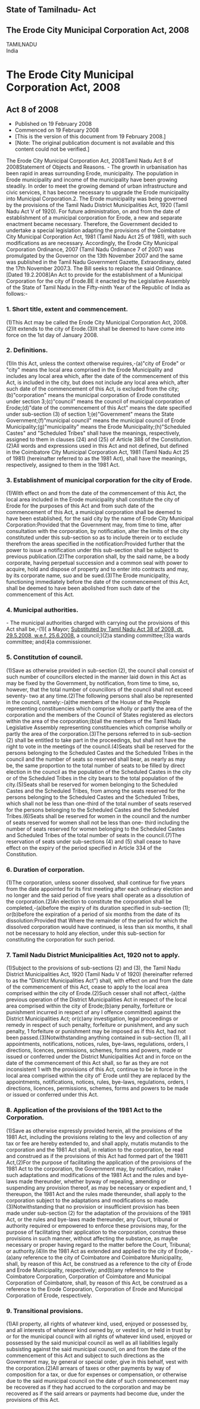 ## State of Tamilnadu- Act

## The Erode City Municipal Corporation Act, 2008

TAMILNADU  
India

# The Erode City Municipal Corporation Act, 2008

## Act 8 of 2008

  * Published on 19 February 2008 
  * Commenced on 19 February 2008 
  * [This is the version of this document from 19 February 2008.] 
  * [Note: The original publication document is not available and this content could not be verified.] 

The Erode City Municipal Corporation Act, 2008Tamil Nadu Act 8 of
2008Statement of Objects and Reasons. - The growth in urbanisation has been
rapid in areas surrounding Erode, municipality. The population in Erode
municipality and income of the municipality have been growing steadily. In
order to meet the growing demand of urban infrastructure and civic services,
it has become necessary to upgrade the Erode municipality into Municipal
Corporation.2\. The Erode municipality was being governed by the provisions of
the Tamil Nadu District Municipalities Act, 1920 (Tamil Nadu Act V of 1920).
For future administration, on and from the date of establishment of a
municipal corporation for Erode, a new and separate enactment became
necessary. Therefore, the Government decided to undertake a special
legislation adapting the provisions of the Coimbatore City Municipal
Corporation Act, 1981 (Tamil Nadu Act 25 of 1981), with such modifications as
are necessary. Accordingly, the Erode City Municipal Corporation Ordinance,
2007 (Tamil Nadu Ordinance 7 of 2007) was promulgated by the Governor on the
13th November 2007 and the same was published in the Tamil Nadu Government
Gazette, Extraordinary, dated the 17th November 2007.3\. The Bill seeks to
replace the said Ordinance.[Dated 19.2.2008]An Act to provide for the
establishment of a Municipal Corporation for the city of Erode.BE it enacted
by the Legislative Assembly of the State of Tamil Nadu in the Fifty-ninth Year
of the Republic of India as follows:-

### 1. Short title, extent and commencement.

(1)This Act may be called the Erode City Municipal Corporation Act, 2008.(2)It
extends to the city of Erode.(3)It shall be deemed to have come into force on
the 1st day of January 2008.

### 2. Definitions.

(1)In this Act, unless the context otherwise requires,-(a)"city of Erode" or
"city" means the local area comprised in the Erode Municipality and includes
any local area which, after the date of the commencement of this Act, is
included in the city, but does not include any local area which, after such
date of the commencement of this Act, is excluded from the
city;(b)"corporation" means the municipal corporation of Erode constituted
under section 3;(c)"council" means the council of municipal corporation of
Erode;(d)"date of the commencement of this Act" means the date specified under
sub-section (3) of section 1;(e)"Government" means the State
Government;(f)"municipal council" means the municipal council of Erode
Municipality;(g)"municipality" means the Erode Municipality;(h)"Scheduled
Castes" and "Scheduled Tribes" shall have the meanings, respectively, assigned
to them in clauses (24) and (25) of Article 388 of the Constitution.(2)All
words and expressions used in this Act and not defined, but defined in the
Coimbatore City Municipal Corporation Act, 1981 (Tamil Nadu Act 25 of 1981)
(hereinafter referred to as the 1981 Act), shall have the meanings,
respectively, assigned to them in the 1981 Act.

### 3. Establishment of municipal corporation for the city of Erode.

(1)With effect on and from the date of the commencement of this Act, the local
area included in the Erode municipality shall constitute the city of Erode for
the purposes of this Act and from such date of the commencement of this Act, a
municipal corporation shall be deemed to have been established, for the said
city by the name of Erode City Municipal Corporation:Provided that the
Government may, from time to time, after consultation with the corporation, by
notification, alter the limits of the city constituted under this sub-section
so as to include therein or to exclude therefrom the areas specified in the
notification:Provided further that the power to issue a notification under
this sub-section shall be subject to previous publication.(2)The corporation
shall, by the said name, be a body corporate, having perpetual succession and
a common seal with power to acquire, hold and dispose of property and to enter
into contracts and may, by its corporate name, suo and be sued.(3)The Erode
municipality, functioning immediately before the date of the commencement of
this Act, shall be deemed to have been abolished from such date of the
commencement of this Act.

### 4. Municipal authorities.

\- The municipal authorities charged with carrying out the provisions of this
Act shall be,-(1)[ a Mayor; [Substituted by Tamil Nadu Act 38 of 2008, dt.
29.5.2008, w.e.f. 25.6.2008.](1-a) a council;](2)a standing committee;(3)a
wards committee; and(4)a commissioner.

### 5. Constitution of council.

(1)Save as otherwise provided in sub-section (2), the council shall consist of
such number of councillors elected in the manner laid down in this Act as may
be fixed by the Government, by notification, from time to time, so, however,
that the total number of councillors of the council shall not exceed seventy-
two at any time.(2)The following persons shall also be represented in the
council, namely:-(a)the members of the House of the People representing
constituencies which comprise wholly or partly the area of the corporation and
the members of the Council of States registered as electors within the area of
the corporation;(b)all the members of the Tamil Nadu Legislative Assembly
representing constituencies which comprise wholly or partly the area of the
corporation.(3)The persons referred to in sub-section (2) shall be entitled to
take part in the proceedings, but shall not have the right to vote in the
meetings of the council.(4)Seats shall be reserved for the persons belonging
to the Scheduled Castes and the Scheduled Tribes in the council and the number
of seats so reserved shall bear, as nearly as may be, the same proportion to
the total number of seats to be filled by direct election in the council as
the population of the Scheduled Castes in the city or of the Scheduled Tribes
in the city bears to the total population of the city.(5)Seats shall be
reserved for women belonging to the Scheduled Castes and the Scheduled Tribes,
from among the seats reserved for the persons belonging to the Scheduled
Castes and the Scheduled Tribes, which shall not be less than one-third of the
total number of seats reserved for the persons belonging to the Scheduled
Castes and the Scheduled Tribes.(6)Seats shall be reserved for women in the
council and the number of seats reserved for women shall not be less than one-
third including the number of seats reserved for women belonging to the
Scheduled Castes and Scheduled Tribes of the total number of seats in the
council.(7)The reservation of seats under sub-sections (4) and (5) shall cease
to have effect on the expiry of the period specified in Article 334 of the
Constitution.

### 6. Duration of corporation.

(1)The corporation, unless sooner dissolved, shall continue for five years
from the date appointed for its first meeting after each ordinary election and
no longer and the said period of five years shall operate as a dissolution of
the corporation.(2)An election to constitute the corporation shall be
completed,-(a)before the expiry of its duration specified in sub-section (1);
or(b)before the expiration of a period of six months from the date of its
dissolution:Provided that Where the remainder of the period for which the
dissolved corporation would have continued, is less than six months, it shall
not be necessary to hold any election, under this sub-section for constituting
the corporation for such period.

### 7. Tamil Nadu District Municipalities Act, 1920 not to apply.

(1)Subject to the provisions of sub-sections (2) and (3), the Tamil Nadu
District Municipalities Act, 1920 (Tamil Nadu V of 1920) (hereinafter referred
to as the "District Municipalities Act") shall, with effect on and from the
date of the commencement of this Act, cease to apply to the local area
comprised within the city of Erode.(2)Such cesser shall not affect,-(a)the
previous operation of the District Municipalities Act in respect of the local
area comprised within the city of Erode;(b)any penalty, forfeiture or
punishment incurred in respect of any I offence committed) against the
District Municipalities Act; or(c)any investigation, legal proceedings or
remedy in respect of such penalty, forfeiture or punishment, and any such
penalty, 1 forfeiture or punishment may be imposed as if this Act, had not
been passed.(3)Notwithstanding anything contained in sub-section (1), all I
appointments, notifications, notices, rules, bye-laws, regulations, orders, I
directions, licences, permissions, schemes, forms and powers, made or issued
or conferred under the District Municipalities Act and in force on the date of
the commencement of this Act shall, so far as they are not inconsistent 1 with
the provisions of this Act, continue to be in force in the local area
comprised within the city of' Erode until they are replaced by the
appointments, notifications, notices, rules, bye-laws, regulations, orders, I
directions, licences, permissions, schemes, forms and powers to be made or
issued or conferred under this Act.

### 8. Application of the provisions of the 1981 Act to the Corporation.

(1)Save as otherwise expressly provided herein, all the provisions of the 1981
Act, including the provisions relating to the levy and collection of any tax
or fee are hereby extended to, and shall apply, mutatis mutandis to the
corporation and the 1981 Act shall, in relation to the corporation, be read
and construed as if the provisions of this Act had formed part of the 19811
Act,(2)For the purpose of facilitating the application of the provisions of
the 1981 Act to the corporation, the Government may, by notification, make I
such adaptations and modifications of the 1981 Act and the rules and bye-laws
made thereunder, whether byway of repealing, amending or suspending any
provision thereof, as may be necessary or expedient and, 1 thereupon, the 1981
Act and the rules made thereunder, shall apply to the corporation subject to
the adaptations and modifications so made.(3)Notwithstanding that no provision
or insufficient provision has been made under sub-section (2) for the
adaptation of the provisions of the 1981 Act, or the rules and bye-laws made
thereunder, any Court, tribunal or authority required or empowered to enforce
these provisions may, for the purpose of facilitating their application to the
corporation, construe these provisions in such manner, without affecting the
substance, as maybe necessary or proper having regard to the matter before the
Court, Tribunal; or authority.(4)In the 1981 Act as extended and applied to
the city of Erode,-(a)any reference to the city of Coimbatore and Coimbatore
Municipality, shall, by reason of this Act, be construed as a reference to the
city of Erode and Erode Municipality, respectively; and(b)any reference to the
Coimbatore Corporation, Corporation of Coimbatore and Municipal Corporation of
Coimbatore, shall, by reason of this Act, be construed as a reference to the
Erode Corporation, Corporation of Erode and Municipal Corporation of Erode,
respectively.

### 9. Transitional provisions.

(1)All property, all rights of whatever kind, used, enjoyed or possessed by,
and all interests of whatever kind owned by, or vested in, or held in trust by
or for the municipal council with all rights of whatever kind used, enjoyed or
possessed by the said municipal council as well as all liabilities legally
subsisting against the said municipal council, on and from the date of the
commencement of this Act and subject to such directions as the Government may,
by general or special order, give in this behalf, vest with the
corporation.(2)All arrears of taxes or other payments by way of composition
for a tax, or due for expenses or compensation, or otherwise due to the said
municipal council on the date of such commencement may be recovered as if they
had accrued to the corporation and may be recovered as if the said arrears or
payments had become due, under the provisions of this Act.

